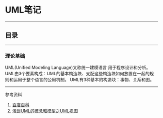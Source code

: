 # UML笔记
***
## 目录
***
### 理论基础
UML(Unified Modeling Language)又称统一建模语言
用于程序设计和分析。
UML由3个要素构成：UML的基本构造块、支配这些构造块如何放置在一起的规则和运用于整个语言的公用机制。
UML有3种基本的构造块：事物、关系和图。
***
参考资料
1. [百度百科](https://baike.baidu.com/item/%E7%BB%9F%E4%B8%80%E5%BB%BA%E6%A8%A1%E8%AF%AD%E8%A8%80/3160571?fr=aladdin&fromid=446747&fromtitle=UML)
2. [浅谈UML的概念和模型之UML视图](http://blog.csdn.net/jiuqiyuliang/article/details/8550281)
